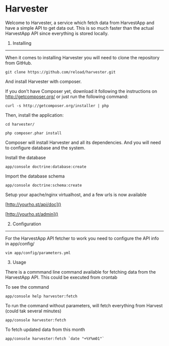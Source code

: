 Harvester
=========

Welcome to Harvester, a service which fetch data from HarvestApp and have a simple API to get data out. This is so much
faster than the actual HarvestApp API since everything is stored locally.

1) Installing
-------------

When it comes to installing Harvester you will need to clone the repository from GitHub.

    git clone https://github.com/reload/harvester.git

And install Harvester with composer.

If you don't have Composer yet, download it following the instructions on
http://getcomposer.org/ or just run the following command:

    curl -s http://getcomposer.org/installer | php

Then, install the application:

    cd harvester/

    php composer.phar install

Composer will install Harvester and all its dependencies. And you will need to configure database and the system.

Install the database

    app/console doctrine:database:create

Import the database schema

    app/console doctrine:schema:create

Setup your apache/nginx virtualhost, and a few urls is now available

[http://yourho.st/api/doc]()

[http://yourho.st/admin]()

2) Configuration
----------------

For the HarvestApp API fetcher to work you need to configure the API info in app/config/

    vim app/config/parameters.yml

3) Usage

There is a commmand line command available for fetching data from the HarvestApp API.
This could be executed from crontab

To see the command

    app/console help harvester:fetch

To run the command without parameters, will fetch everything from Harvest (could tak several minutes)

    app/console harvester:fetch

To fetch updated data from this month

    app/console harvester:fetch `date "+%Y%m01"`